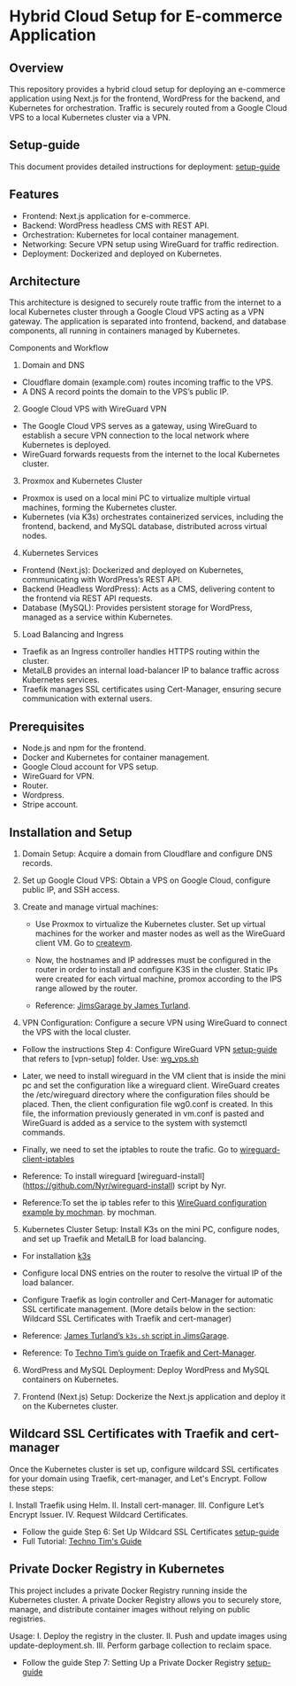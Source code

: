 # Hybrid Cloud Setup for E-commerce Application

## Overview
This repository provides a hybrid cloud setup for deploying an e-commerce application using Next.js for the frontend, WordPress for the backend, and Kubernetes for orchestration. Traffic is securely routed from a Google Cloud VPS to a local Kubernetes cluster via a VPN.


## Setup-guide
This document provides detailed instructions for deployment:
[setup-guide](docs/setup-guide.md)

## Features
- Frontend: Next.js application for e-commerce.
- Backend: WordPress headless CMS with REST API.
- Orchestration: Kubernetes for local container management.
- Networking: Secure VPN setup using WireGuard for traffic redirection.
- Deployment: Dockerized and deployed on Kubernetes.

## Architecture
This architecture is designed to securely route traffic from the internet to a local Kubernetes cluster through a Google Cloud VPS acting as a VPN gateway. The application is separated into frontend, backend, and database components, all running in containers managed by Kubernetes.

Components and Workflow
1. Domain and DNS
- Cloudflare domain (example.com) routes incoming traffic to the VPS.
- A DNS A record points the domain to the VPS’s public IP.
2. Google Cloud VPS with WireGuard VPN
- The Google Cloud VPS serves as a gateway, using WireGuard to establish a secure VPN connection to the local network where    Kubernetes is deployed.
- WireGuard forwards requests from the internet to the local Kubernetes cluster.
3. Proxmox and Kubernetes Cluster
- Proxmox is used on a local mini PC to virtualize multiple virtual machines, forming the Kubernetes cluster.
- Kubernetes (via K3s) orchestrates containerized services, including the frontend, backend, and MySQL database, distributed 
  across virtual nodes.
4. Kubernetes Services
- Frontend (Next.js): Dockerized and deployed on Kubernetes, communicating with WordPress’s REST API.
- Backend (Headless WordPress): Acts as a CMS, delivering content to the frontend via REST API requests.
- Database (MySQL): Provides persistent storage for WordPress, managed as a service within Kubernetes.
5. Load Balancing and Ingress
- Traefik as an Ingress controller handles HTTPS routing within the cluster.
- MetalLB provides an internal load-balancer IP to balance traffic across Kubernetes services.
- Traefik manages SSL certificates using Cert-Manager, ensuring secure communication with external users.

## Prerequisites
- Node.js and npm for the frontend.
- Docker and Kubernetes for container management.
- Google Cloud account for VPS setup.
- WireGuard for VPN.
- Router.
- Wordpress.
- Stripe account.


## Installation and Setup
1. Domain Setup:
  Acquire a domain from Cloudflare and configure DNS records.

2. Set up Google Cloud VPS:
  Obtain a VPS on Google Cloud, configure public IP, and SSH access.

3. Create and manage virtual machines:
    - Use Proxmox to virtualize the Kubernetes cluster. Set up virtual machines for the worker and master nodes as well as the WireGuard client VM.
    Go to [createvm](proxmox/createvm.md).

    - Now, the hostnames and IP addresses must be configured in the router in order to install and configure K3S in the cluster. Static IPs were created for each virtual machine, promox according to the IPS range allowed by the router.      
  
    - Reference: [JimsGarage by James Turland](https://github.com/JamesTurland/JimsGarage/tree/main/Kubernetes/Cloud-Init). 

4. VPN Configuration:
  Configure a secure VPN using WireGuard to connect the VPS with the local cluster.

  - Follow the instructions Step 4: Configure WireGuard VPN [setup-guide](docs/setup-guide.md) that refers to [vpn-setup] folder. 
  Use: [wg_vps.sh](vpn-setup/vps/wg_vps.sh)

  - Later, we need to install wireguard in the VM client that is inside the mini pc and set the configuration like a wireguard client. WireGuard creates the /etc/wireguard directory where the configuration files should be placed. Then, the client configuration file wg0.conf is created. In this file, the information previously generated in vm.conf is pasted and WireGuard is added as a service to the system with systemctl commands. 

  - Finally, we need to set the iptables to route the trafic. 
  Go to [wireguard-client-iptables](vpn-setup/client/wireguard-client-iptables.sh)

   - Reference: To install wireguard [wireguard-install] (https://github.com/Nyr/wireguard-install) script by Nyr. 
   - Reference:To set the ip tables refer to this [WireGuard configuration example by mochman](https://github.com/mochman/Bypass_CGNAT/blob/main/Wireguard%20Configs/VPS/wg0.conf). by mochman.

5. Kubernetes Cluster Setup:
  Install K3s on the mini PC, configure nodes, and set up Traefik and MetalLB for load balancing.

  - For installation [k3s](k3s/k3s.sh) 

  - Configure local DNS entries on the router to resolve the virtual IP of the load balancer.

  - Configure Traefik as login controller and Cert-Manager for automatic SSL certificate management. (More details below in the section: Wildcard SSL Certificates with Traefik and cert-manager)

  - Reference: [James Turland’s `k3s.sh` script in JimsGarage](https://github.com/JamesTurland/JimsGarage/blob/main/Kubernetes/K3S-Deploy/k3s.sh).
  - Reference: To  [Techno Tim’s guide on Traefik and Cert-Manager](https://github.com/techno-tim/launchpad/tree/master/kubernetes/traefik-cert-manager). 

6. WordPress and MySQL Deployment:
  Deploy WordPress and MySQL containers on Kubernetes.

7. Frontend (Next.js) Setup:
  Dockerize the Next.js application and deploy it on the Kubernetes cluster.

## Wildcard SSL Certificates with Traefik and cert-manager

Once the Kubernetes cluster is set up, configure wildcard SSL certificates for your domain using Traefik, cert-manager, and Let's Encrypt. Follow these steps:

  I. Install Traefik using Helm.
  II. Install cert-manager.
  III. Configure Let’s Encrypt Issuer.
  IV. Request Wildcard Certificates.

- Follow the guide Step 6: Set Up Wildcard SSL Certificates [setup-guide](docs/setup-guide.md)
- Full Tutorial: [Techno Tim's Guide](https://technotim.live/posts/kube-traefik-cert-manager-le/#helm) 


## Private Docker Registry in Kubernetes

This project includes a private Docker Registry running inside the Kubernetes cluster. A private Docker Registry allows you to securely store, manage, and distribute container images without relying on public registries.

Usage:
  I. Deploy the registry in the cluster.
  II. Push and update images using update-deployment.sh.
  III. Perform garbage collection to reclaim space.

- Follow the guide Step 7: Setting Up a Private Docker Registry [setup-guide](docs/setup-guide.md)


